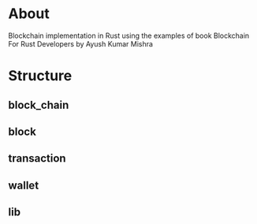 # About
Blockchain implementation in Rust using the examples of book Blockchain For Rust Developers by Ayush Kumar Mishra

# Structure

## block_chain

## block

## transaction

## wallet

## lib